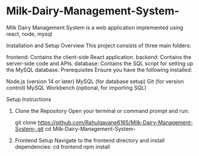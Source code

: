 # Milk-Dairy-Management-System-
Milk Dairy Management System  is a web application implemented using react, node, mysql

Installation and Setup
Overview
This project consists of three main folders:

frontend: Contains the client-side React application.
backend: Contains the server-side code and APIs.
database: Contains the SQL script for setting up the MySQL database.
Prerequisites
Ensure you have the following installed:

Node.js (version 14 or later)
MySQL (for database setup)
Git (for version control)
MySQL Workbench (optional, for importing SQL)

Setup Instructions
1. Clone the Repository
Open your terminal or command prompt and run:

    git clone https://github.com/Rahulgavane6165/Milk-Dairy-Management-System-.git
    cd Milk-Dairy-Management-System-

2. Frontend Setup
Navigate to the frontend directory and install dependencies:
    cd frontend
    npm install



